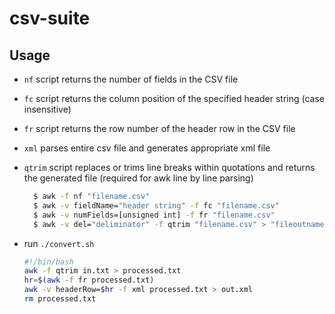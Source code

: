 # csv-suite

## Usage

- ```nf``` script returns the number of fields in the CSV file
- ```fc``` script returns the column position of the specified header string (case insensitive)
- ```fr``` script returns the row number of the header row in the CSV file
- ```xml``` parses entire csv file and generates appropriate xml file
- ```qtrim``` script replaces or trims line breaks within quotations and returns the generated file (required for awk line by line parsing)

  ```bash
    $ awk -f nf "filename.csv"
    $ awk -v fieldName="header string" -f fc "filename.csv"
    $ awk -v numFields=[unsigned int] -f fr "filename.csv"
    $ awk -v del="deliminator" -f qtrim "filename.csv" > "fileoutname.csv"
  ```
- run ```./convert.sh``` 
  ```bash
  #!/bin/bash
  awk -f qtrim in.txt > processed.txt
  hr=$(awk -f fr processed.txt)
  awk -v headerRow=$hr -f xml processed.txt > out.xml
  rm processed.txt
  ```
